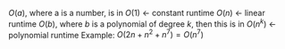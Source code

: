 
$O(a)$, where a is a number, is in $O(1)$ <- constant runtime
$O(n)$ <- linear runtime
$O(b)$, where $b$ is a polynomial of degree $k$, then this is in $O(n^k)$ <- polynomial runtime
Example:
$O(2n + n^2 + n^7) = O(n^7)$ 
